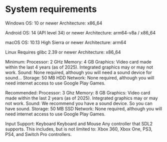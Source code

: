 # System requirements

Windows
OS: 10 or newer
Architecture: x86_64

Android
OS: 14 (API level 34) or newer
Architecture: arm64-v8a / x86_64

macOS
OS: 10.13 High Sierra or newer
Architecture: arm64

Linux
Requires glibc 2.39 or newer
Architecture: x86_64

Minimum:
Processor: 2 GHz
Memory: 4 GB
Graphics: Video card made within the last 4 years (as of 2025). Integrated graphics may or may not work.
Sound: None required, although you will need a sound device for sound...
Storage: 50 MB HDD
Network: None required, although you will need internet access to use Google Play Games.

Recommended:
Processor: 3 Ghz
Memory: 8 GB
Graphics: Video card made within the last 2 years (as of 2025). Integrated graphics may or may not work.
Sound: We recommend you have a sound device. So you can have sound.
Storage: 50 MB SSD
Network: None required, although you will need internet access to use Google Play Games.

Input Support:
Keyboard
Keyboard and Mouse
Any controller that SDL2 supports. This includes, but is not limited to: Xbox 360, Xbox One, PS3, PS4, and Switch Pro controllers.
